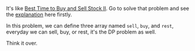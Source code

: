 It's like [Best Time to Buy and Sell Stock II](https://leetcode.com/problems/best-time-to-buy-and-sell-stock-ii/). Go to solve that problem and see the [explanation](https://github.com/hanzichi/leetcode/blob/master/Algorithms/Best%20Time%20to%20Buy%20and%20Sell%20Stock%20II/README.md) here firstly.

In this problem, we can define three array named `sell`, `buy`, and `rest`, everyday we can sell, buy, or rest, it's the DP problem as well.

Think it over.